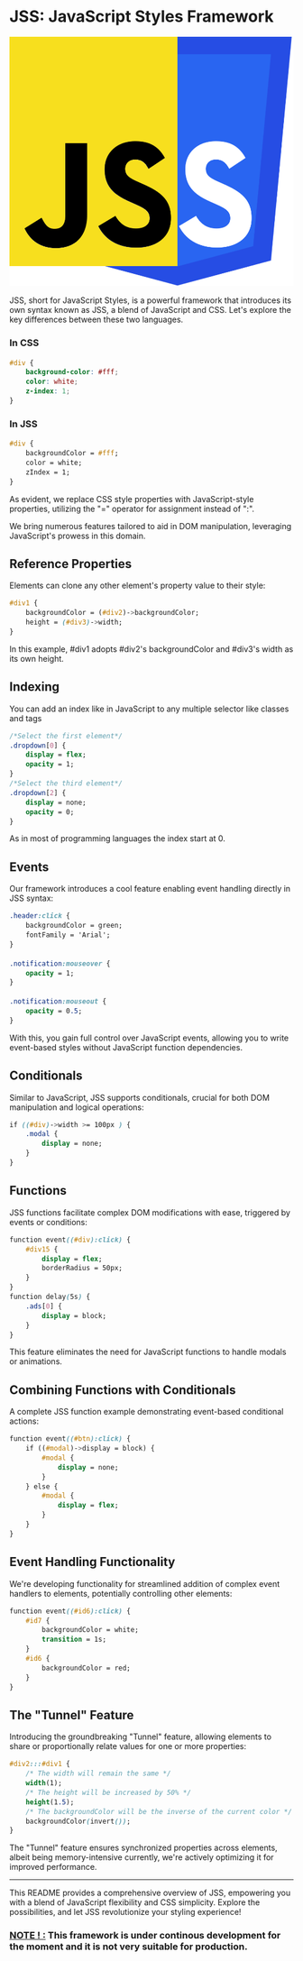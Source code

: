 # JSS: JavaScript Styles Framework

![JSS Logo](./images/JSS.png)

JSS, short for JavaScript Styles, is a powerful framework that introduces its own syntax known as JSS, a blend of JavaScript and CSS. Let's explore the key differences between these two languages.

### In CSS
```css
#div {
    background-color: #fff;
    color: white;
    z-index: 1;
}
```

### In JSS
```css
#div {
    backgroundColor = #fff;
    color = white;
    zIndex = 1;
}
```

As evident, we replace CSS style properties with JavaScript-style properties, utilizing the "=" operator for assignment instead of ":".

We bring numerous features tailored to aid in DOM manipulation, leveraging JavaScript's prowess in this domain.

## Reference Properties

Elements can clone any other element's property value to their style:

```css
#div1 {
    backgroundColor = (#div2)->backgroundColor;
    height = (#div3)->width;
}
```

In this example, #div1 adopts #div2's backgroundColor and #div3's width as its own height.

## Indexing

You can add an index like in JavaScript to any multiple selector like classes and tags

```css
/*Select the first element*/
.dropdown[0] {
    display = flex;
    opacity = 1;
}
/*Select the third element*/
.dropdown[2] {
    display = none;
    opacity = 0;
}
```

As in most of programming languages the index start at 0.

## Events

Our framework introduces a cool feature enabling event handling directly in JSS syntax:

```css
.header:click {
    backgroundColor = green;
    fontFamily = 'Arial';
}

.notification:mouseover {
    opacity = 1;
}

.notification:mouseout {
    opacity = 0.5;
}
```

With this, you gain full control over JavaScript events, allowing you to write event-based styles without JavaScript function dependencies.

## Conditionals

Similar to JavaScript, JSS supports conditionals, crucial for both DOM manipulation and logical operations:

```css
if ((#div)->width >= 100px ) {
    .modal {
        display = none;
    }
}
```

## Functions

JSS functions facilitate complex DOM modifications with ease, triggered by events or conditions:

```css
function event((#div):click) {
    #div15 {
        display = flex;
        borderRadius = 50px;
    }
}
function delay(5s) {
    .ads[0] {
        display = block;
    }
}
```

This feature eliminates the need for JavaScript functions to handle modals or animations.

## Combining Functions with Conditionals

A complete JSS function example demonstrating event-based conditional actions:

```css
function event((#btn):click) {
    if ((#modal)->display = block) {
        #modal {
            display = none;
        }
    } else {
        #modal {
            display = flex;
        }
    }
}
```

## Event Handling Functionality

We're developing functionality for streamlined addition of complex event handlers to elements, potentially controlling other elements:

```css
function event((#id6):click) {
    #id7 {
        backgroundColor = white;
        transition = 1s;
    }
    #id6 {
        backgroundColor = red;
    }
}
```

## The "Tunnel" Feature

Introducing the groundbreaking "Tunnel" feature, allowing elements to share or proportionally relate values for one or more properties:

```css
#div2:::#div1 {
    /* The width will remain the same */
    width(1);
    /* The height will be increased by 50% */
    height(1.5);
    /* The backgroundColor will be the inverse of the current color */
    backgroundColor(invert());
}
```

The "Tunnel" feature ensures synchronized properties across elements, albeit being memory-intensive currently, we're actively optimizing it for improved performance.

---

This README provides a comprehensive overview of JSS, empowering you with a blend of JavaScript flexibility and CSS simplicity. Explore the possibilities, and let JSS revolutionize your styling experience!

### [NOTE ! :]() This framework is under continous development for the moment and it is not very suitable for production.
